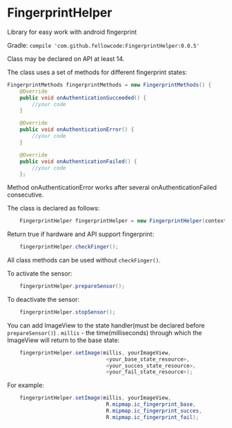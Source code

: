 # FingerprintHelper
Library for easy work with android fingerprint


Gradle: 
`compile 'com.github.fellowcode:FingerprintHelper:0.0.5'`

Class may be declared on API at least 14.

The class uses a set of methods for different fingerprint states:

```java
FingerprintMethods fingerprintMethods = new FingerprintMethods() {
	@Override
	public void onAuthenticationSucceeded() {
		//your code
	}

	@Override
	public void onAuthenticationError() {
		//your code
	}

	@Override
	public void onAuthenticationFailed() {
		//your code
	};
```

Method onAuthenticationError works after several onAuthenticationFailed consecutive.


The class is declared as follows:
```java
	FingerprintHelper fingerprintHelper = new FingerprintHelper(context, fingerprintMethods);
```

Return true if hardware and API support fingerprint:
```java
	fingerprintHelper.checkFinger();
```
All class methods can be used without `checkFinger()`.

To activate the sensor:
```java
	fingerprintHelper.prepareSensor();
```

To deactivate the sensor:
```java
	fingerprintHelper.stopSensor();
```

You can add ImageView to the state handler(must be declared before `prepareSensor()`) . `millis` - the time(milliseconds) through which the ImageView will return to the base state:
```java
	fingerprintHelper.setImage(millis, yourImageView, 
								<your_base_state_resource>,
								<your_succes_state_resource>,
								<your_fail_state_resource>);
```
For example:
```java
	fingerprintHelper.setImage(millis, yourImageView, 
								R.mipmap.ic_fingerprint_base,
								R.mipmap.ic_fingerprint_succes,
								R.mipmap.ic_fingerprint_fail);
```


